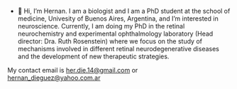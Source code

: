 - 👋 Hi, I’m Hernan. I am a biologist and I am a PhD student at the school of medicine, Univesity of Buenos Aires, Argentina, and I’m interested in neuroscience. Currently, 
I am doing my PhD in the retinal neurochemistry and experimental ophthalmology laboratory (Head director: Dra. Ruth Rosenstein) where we focus on the study of mechanisms involved 
in different retinal neurodegenerative diseases and the development of new therapeutic strategies. 

My contact email is her.die.14@gmail.com or hernan_dieguez@yahoo.com.ar
 
